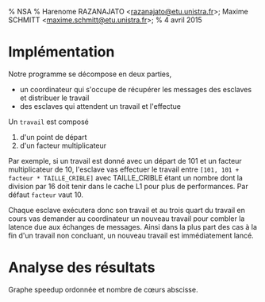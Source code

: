 % NSA
% Harenome RAZANAJATO <<razanajato@etu.unistra.fr>>;
  Maxime SCHMITT <<maxime.schmitt@etu.unistra.fr>>;
% 4 avril 2015

Implémentation
==============

Notre programme se décompose en deux parties,

- un coordinateur qui s'occupe de récupérer les messages des esclaves et
  distribuer le travail
- des esclaves qui attendent un travail et l'effectue

Un ``travail`` est composé

1. d'un point de départ
2. d'un facteur multiplicateur

Par exemple, si un travail est donné avec un départ de 101 et un facteur
multiplicateur de 10, l'esclave vas effectuer le travail entre
``[101, 101 + facteur * TAILLE_CRIBLE]`` avec TAILLE_CRIBLE étant un nombre dont la
division par 16 doit tenir dans le cache L1 pour plus de performances.
Par défaut ``facteur`` vaut 10.

Chaque esclave exécutera donc son travail et au trois quart du travail en cours
vas demander au coordinateur un nouveau travail pour combler la latence due aux
échanges de messages. Ainsi dans la plus part des cas à la fin d'un travail
non concluant, un nouveau travail est immédiatement lancé.

Analyse des résultats
=====================

Graphe speedup ordonnée et nombre de cœurs abscisse.
